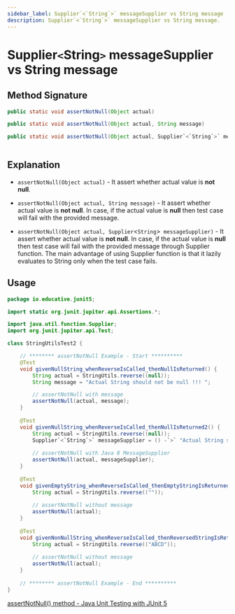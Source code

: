 ```yaml
---
sidebar_label: Supplier`<`String`>` messageSupplier vs String message
description: Supplier`<`String`>` messageSupplier vs String message.
---
```


# Supplier`<`String`>` messageSupplier vs String message

## Method Signature

```java
public static void assertNotNull(Object actual)

public static void assertNotNull(Object actual, String message)

public static void assertNotNull(Object actual, Supplier`<`String`>` messageSupplier)
  
```

## Explanation

*   `assertNotNull(Object actual)` - It assert whether actual value is **not null**.

*   `assertNotNull(Object actual, String message)` - It assert whether actual value is **not null**. In case, if the actual value is **null** then test case will fail with the provided message.

*   `assertNotNull(Object actual, Supplier`<`String`>` messageSupplier)` - It assert whether actual value is **not null**. In case, if the actual value is **null** then test case will fail with the provided message through Supplier function. The main advantage of using Supplier function is that it lazily evaluates to String only when the test case fails.

## Usage

```java 
package io.educative.junit5;

import static org.junit.jupiter.api.Assertions.*;

import java.util.function.Supplier;
import org.junit.jupiter.api.Test;

class StringUtilsTest2 {

	// ******** assertNotNull Example - Start **********
	@Test
	void givenNullString_whenReverseIsCalled_thenNullIsReturned() {
		String actual = StringUtils.reverse((null));
		String message = "Actual String should not be null !!! ";

		// assertNotNull with message
		assertNotNull(actual, message);
	}
	
	@Test
	void givenNullString_whenReverseIsCalled_thenNullIsReturned2() {
		String actual = StringUtils.reverse((null));
		Supplier`<`String`>` messageSupplier = () -`>` "Actual String should not be null !!! ";
		
		// assertNotNull with Java 8 MessageSupplier
		assertNotNull(actual, messageSupplier);
	}
	
	@Test
	void givenEmptyString_whenReverseIsCalled_thenEmptyStringIsReturned() {
		String actual = StringUtils.reverse((""));
		
		// assertNotNull without message
		assertNotNull(actual);
	}
	
	@Test
	void givenNonNullString_whenReverseIsCalled_thenReversedStringIsReturned() {
		String actual = StringUtils.reverse(("ABCD"));
		
		// assertNotNull without message
		assertNotNull(actual);
	}
	
	// ******** assertNotNull Example - End **********
}
```

[assertNotNull() method - Java Unit Testing with JUnit 5](https://www.educative.io/courses/java-unit-testing-with-junit-5/gx7wZzWn5Vj)
